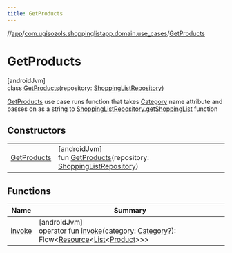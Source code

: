 ```yaml
---
title: GetProducts
---
```

//[app](../../../index.html)/[com.ugisozols.shoppinglistapp.domain.use_cases](../index.html)/[GetProducts](index.html)



# GetProducts



[androidJvm]\
class [GetProducts](index.html)(repository: [ShoppingListRepository](../../com.ugisozols.shoppinglistapp.domain.repository/-shopping-list-repository/index.html))

[GetProducts](index.html) use case runs function that takes [Category](../../com.ugisozols.shoppinglistapp.domain.models/-category/index.html) name attribute and passes on as a string to [ShoppingListRepository.getShoppingList](../../com.ugisozols.shoppinglistapp.domain.repository/-shopping-list-repository/get-shopping-list.html) function



## Constructors


| | |
|---|---|
| [GetProducts](-get-products.html) | [androidJvm]<br>fun [GetProducts](-get-products.html)(repository: [ShoppingListRepository](../../com.ugisozols.shoppinglistapp.domain.repository/-shopping-list-repository/index.html)) |


## Functions


| Name | Summary |
|---|---|
| [invoke](invoke.html) | [androidJvm]<br>operator fun [invoke](invoke.html)(category: [Category](../../com.ugisozols.shoppinglistapp.domain.models/-category/index.html)?): Flow&lt;[Resource](../../com.ugisozols.shoppinglistapp.utils/-resource/index.html)&lt;[List](https://kotlinlang.org/api/latest/jvm/stdlib/kotlin.collections/-list/index.html)&lt;[Product](../../com.ugisozols.shoppinglistapp.domain.models/-product/index.html)&gt;&gt;&gt; |

